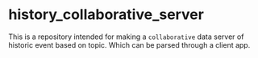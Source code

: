 # history_collaborative_server

This is a repository intended for making a `collaborative` data server of historic event based on topic. Which can be parsed through a client app.

